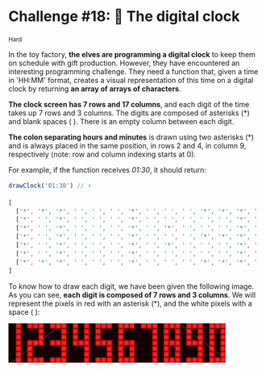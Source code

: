 # Challenge #18: 🔢 The digital clock

<small>Hard</small>

In the toy factory, **the elves are programming a digital clock** to keep them on schedule with gift production. However, they have encountered an interesting programming challenge. They need a function that, given a time in 'HH:MM' format, creates a visual representation of this time on a digital clock by returning **an array of arrays of characters**.

**The clock screen has 7 rows and 17 columns**, and each digit of the time takes up 7 rows and 3 columns. The digits are composed of asterisks (*) and blank spaces ( ). There is an empty column between each digit.

**The colon separating hours and minutes** is drawn using two asterisks (*) and is always placed in the same position, in rows 2 and 4, in column 9, respectively (note: row and column indexing starts at 0).

For example, if the function receives _01:30_, it should return:

```javascript
drawClock('01:30') // ⬇️

[
  ['*', '*', '*', ' ', ' ', ' ', '*', ' ', ' ', ' ', '*', '*', '*', ' ', '*', '*', '*'],
  ['*', ' ', '*', ' ', ' ', ' ', '*', ' ', ' ', ' ', ' ', ' ', '*', ' ', '*', ' ', '*'],
  ['*', ' ', '*', ' ', ' ', ' ', '*', ' ', '*', ' ', ' ', ' ', '*', ' ', '*', ' ', '*'],
  ['*', ' ', '*', ' ', ' ', ' ', '*', ' ', ' ', ' ', '*', '*', '*', ' ', '*', ' ', '*'],
  ['*', ' ', '*', ' ', ' ', ' ', '*', ' ', '*', ' ', ' ', ' ', '*', ' ', '*', ' ', '*'],
  ['*', ' ', '*', ' ', ' ', ' ', '*', ' ', ' ', ' ', ' ', ' ', '*', ' ', '*', ' ', '*'],
  ['*', '*', '*', ' ', ' ', ' ', '*', ' ', ' ', ' ', '*', '*', '*', ' ', '*', '*', '*']
]
```

To know how to draw each digit, we have been given the following image. As you can see, **each digit is composed of 7 rows and 3 columns**. We will represent the pixels in red with an asterisk (*), and the white pixels with a space ( ):

![Digital clock digits](assets/digits.png)
